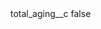 <?xml version="1.0" encoding="UTF-8"?>
<CustomMetadata xmlns="http://soap.sforce.com/2006/04/metadata">
    <label>total_aging__c</label>
    <protected>false</protected>
</CustomMetadata>
